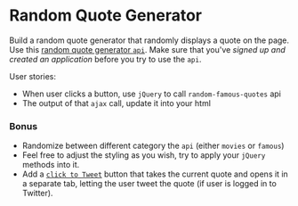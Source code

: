 # Random Quote Generator

Build a random quote generator that randomly displays a quote on the page. Use this [random quote generator `api`](https://market.mashape.com/andruxnet/random-famous-quotes). Make sure that you've *signed up and created an application* before you try to use the `api`.

User stories:
* When user clicks a button, use `jQuery` to call `random-famous-quotes` api
* The output of that `ajax` call, update it into your html

### Bonus

* Randomize between different category the `api` (either `movies` or `famous`)
* Feel free to adjust the styling as you wish, try to apply your `jQuery` methods into it.
* Add a [`click to Tweet`](https://dev.twitter.com/web/overview) button that takes the current quote and opens it in a separate tab, letting the user tweet the quote (if user is logged in to Twitter).
